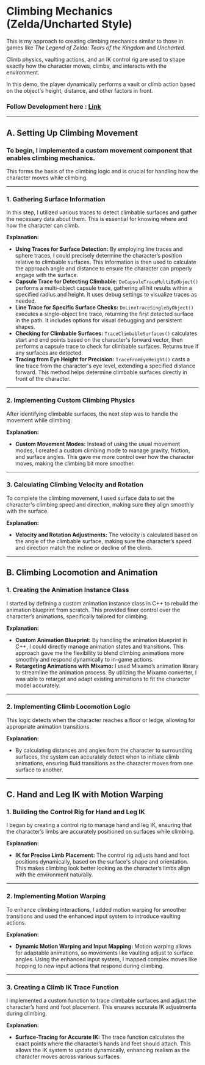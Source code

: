 #  Climbing Mechanics (Zelda/Uncharted Style)

This is my approach to creating climbing mechanics similar to those in games like *The Legend of Zelda: Tears of the Kingdom* and *Uncharted*.

Climb physics, vaulting actions, and an IK control rig are used to shape exactly how the character moves, climbs, and interacts with the environment.

In this demo, the player dynamically performs a vault or climb action based on the object's height, distance, and other factors in front.
  ### Follow Development here : [Link](https://www.youtube.com/playlist?list=PLuB7iMA25lu-h2bbjuA8XGDXH3ydaKaBX)

---

## A. Setting Up Climbing Movement

### To begin, I implemented a custom movement component that enables climbing mechanics.
This forms the basis of the climbing logic and is crucial for handling how the character moves while climbing.

---

### 1. Gathering Surface Information

In this step, I utilized various traces to detect climbable surfaces and gather the necessary data about them. This is essential for knowing where and how the character can climb.

**Explanation:**

- **Using Traces for Surface Detection:** By employing line traces and sphere traces, I could precisely determine the character’s position relative to climbable surfaces. This information is then used to calculate the approach angle and distance to ensure the character can properly engage with the surface.
- **Capsule Trace for Detecting Climbable:** `DoCapsuleTraceMultiByObject()` performs a multi-object capsule trace, gathering all hit results within a specified radius and height. It uses debug settings to visualize traces as needed.
- **Line Trace for Specific Surface Checks:** `DoLineTraceSingleByObject()` executes a single-object line trace, returning the first detected surface in the path. It includes options for visual debugging and persistent shapes.
- **Checking for Climbable Surfaces:** `TraceClimbableSurfaces()` calculates start and end points based on the character's forward vector, then performs a capsule trace to check for climbable surfaces. Returns true if any surfaces are detected.
- **Tracing from Eye Height for Precision:** `TraceFromEyeHeight()` casts a line trace from the character's eye level, extending a specified distance forward. This method helps determine climbable surfaces directly in front of the character.

---

### 2. Implementing Custom Climbing Physics

After identifying climbable surfaces, the next step was to handle the movement while climbing.

**Explanation:**

- **Custom Movement Modes:** Instead of using the usual movement modes, I created a custom climbing mode to manage gravity, friction, and surface angles. This gave me more control over how the character moves, making the climbing bit more smoother.

---

### 3. Calculating Climbing Velocity and Rotation

To complete the climbing movement, I used surface data to set the character's climbing speed and direction, making sure they align smoothly with the surface.

**Explanation:**

- **Velocity and Rotation Adjustments:** The velocity is calculated based on the angle of the climbable surface, making sure the character’s speed and direction match the incline or decline of the climb.

---

## B. Climbing Locomotion and Animation

### 1. Creating the Animation Instance Class

I started by defining a custom animation instance class in C++ to rebuild the animation blueprint from scratch. This provided finer control over the character’s animations, specifically tailored for climbing.

**Explanation:**

- **Custom Animation Blueprint:** By handling the animation blueprint in C++, I could directly manage animation states and transitions. This approach gave me the flexibility to blend climbing animations more smoothly and respond dynamically to in-game actions.
- **Retargeting Animations with Mixamo:** I used Mixamo’s animation library to streamline the animation process. By utilizing the Mixamo converter, I was able to retarget and adapt existing animations to fit the character model accurately.

---

### 2. Implementing Climb Locomotion Logic

This logic detects when the character reaches a floor or ledge, allowing for appropriate animation transitions.

**Explanation:**

- By calculating distances and angles from the character to surrounding surfaces, the system can accurately detect when to initiate climb animations, ensuring fluid transitions as the character moves from one surface to another.

---

## C. Hand and Leg IK with Motion Warping

### 1. Building the Control Rig for Hand and Leg IK

I began by creating a control rig to manage hand and leg IK, ensuring that the character’s limbs are accurately positioned on surfaces while climbing.

**Explanation:**

- **IK for Precise Limb Placement:** The control rig adjusts hand and foot positions dynamically, based on the surface's shape and orientation. This makes climbing look better looking as the character’s limbs align with the environment naturally.

---

### 2. Implementing Motion Warping

To enhance climbing interactions, I added motion warping for smoother transitions and used the enhanced input system to introduce vaulting actions.

**Explanation:**

- **Dynamic Motion Warping and Input Mapping:** Motion warping allows for adaptable animations, so movements like vaulting adjust to surface angles. Using the enhanced input system, I mapped complex moves like hopping to new input actions that respond during climbing.

---

### 3. Creating a Climb IK Trace Function

I implemented a custom function to trace climbable surfaces and adjust the character’s hand and foot placement. This ensures accurate IK adjustments during climbing.

**Explanation:**

- **Surface-Tracing for Accurate IK:** The trace function calculates the exact points where the character’s hands and feet should attach. This allows the IK system to update dynamically, enhancing realism as the character moves across various surfaces.

 


  
